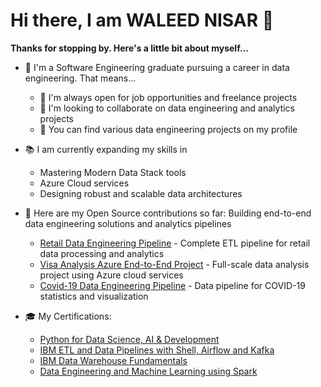 # Hi there, I am WALEED NISAR 👋


**Thanks for stopping by. Here's a little bit about myself...**

* 🔭 I'm a Software Engineering graduate pursuing a career in data engineering. That means...
   * 👯 I'm always open for job opportunities and freelance projects
   * 💬 I'm looking to collaborate on data engineering and analytics projects
   * 🤘 You can find various data engineering projects on my profile
* 📚 I am currently expanding my skills in
   * Mastering Modern Data Stack tools 
   * Azure Cloud services 
   * Designing robust and scalable data architectures

* 🤘 Here are my Open Source contributions so far: Building end-to-end data engineering solutions and analytics pipelines
   * [Retail Data Engineering Pipeline](https://github.com/Waleed-Nisar/Retail_Data_Engineering_Pipeline) - Complete ETL pipeline for retail data processing and analytics
   * [Visa Analysis Azure End-to-End Project](https://github.com/Waleed-Nisar/Visa-Analysis-Azure-End-to-End-Project) - Full-scale data analysis project using Azure cloud services
   * [Covid-19 Data Engineering Pipeline](https://github.com/Waleed-Nisar/Covid_19_Data_Engineering_pipeline) - Data pipeline for COVID-19 statistics and visualization

* 🎓 My Certifications:
    * [Python for Data Science, AI & Development](https://coursera.org/verify/HXUG29MKU4ZD)
    * [IBM ETL and Data Pipelines with Shell, Airflow and Kafka](https://coursera.org/verify/KPT8EGC26M7J)
    * [IBM Data Warehouse Fundamentals ](https://coursera.org/verify/NS4LLR2VSTN2)
    * [Data Engineering and Machine Learning using Spark ](https://coursera.org/verify/4CL3UYKAQWPZ)
